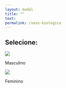 ```yaml
---
layout: modal
title: ""
text:
permalink: /sexo-biologico
---
```


<!-- modal (escolha de sexo) -->
<h2 class="load-text pt-1">
  Selecione:
</h2>
<div class="d-flex justify-content-around pt-4 mt-3">
  <div class="text-center rounded-circle mr-3">
    <a href="{{ '/sua-idade' | relative_url }}">
      <img src="{{ 'assets/images/modal-3.png'  | relative_url }}">
    </a>
    <p class="pl-3 men-title">
      Masculino
    </p>
  </div>
  <div class="text-center">
    <a href="{{ '/sua-idade' | relative_url }}">
      <img src="{{ 'assets/images/modal-4.png'  | relative_url }}">
    </a>
    <p class="pr-2 woman-title">
      Feminino
    </p>
  </div>
</div>